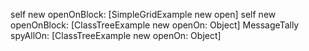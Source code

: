 self new openOnBlock: [SimpleGridExample new open]
self new openOnBlock: [ClassTreeExample new openOn: Object]
 MessageTally spyAllOn: [ClassTreeExample new openOn: Object]